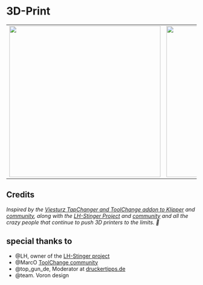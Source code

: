 # 3D-Print
||||
|---|---|---|
<img width="400px" src="https://github.com/walterwissmann/Main/assets/42293697/fd9e8c28-cf60-4b23-bc7e-404b2aab8b80" /> | <img width="400px" src="https://github.com/walterwissmann/Main/assets/42293697/17f0a0b1-ac96-4ec6-bdc3-7793c1ebbe23" /> | <img width="400px" src="https://github.com/walterwissmann/Main/assets/42293697/ed3dc354-9fae-4e81-80e3-2f1c95354445" />

## Credits

_Inspired by the [Viesturz TapChanger and ToolChange addon to Klipper](https://github.com/viesturz/tapchanger) and [community](https://discord.com/channels/1119433664799965186/1119434099883511911), along with the [LH-Stinger Project](https://github.com/lhndo/LH-Stinger) and [community](https://discord.com/channels/1167067314781429831/1167067316018745466) and all the crazy people that continue to push 3D printers to the limits. :purple_heart:_
<lf>
<lf>
<lf>
## special thanks to
- @LH, owner of the [LH-Stinger project](https://github.com/lhndo/LH-Stinger)
- @MarcO [ToolChange community](https://discord.com/channels/1119433664799965186/1119433666158932021)
- @top_gun_de, Moderator at [druckertipps.de](https://forum.drucktipps3d.de/forum/)
- @team. Voron design

<br>
